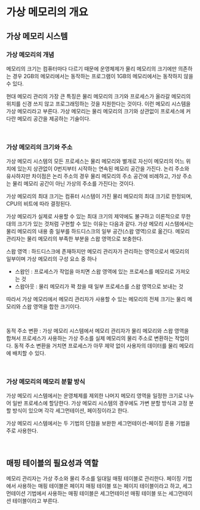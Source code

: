 # 가상 메모리의 개요

## 가상 메모리 시스템

### 가상 메모리의 개념

메모리의 크기는 컴퓨터마다 다르기 때문에 운영체제가 물리 메모리의 크기에만 의존하는 경우 2GB의 메모리에서는 동작하는 프로그램이 1GB의 메모리에서는 동작하지 않을 수 있다. 

현대 메모리 관리의 가장 큰 특징은 물리 메모리의 크기와 프로세스가 올라갈 메모리의 위치를 신경 쓰지 않고 프로그래밍하는 것을 지원한다는 것이다. 이런 메모리 시스템을 가상 메모리라고 부른다. 가상 메모리는 물리 메모리의 크기와 상관없이 프로세스에 커다란 메모리 공간을 제공하는 기술이다.

<br>



### 가상 메모리의 크기와 주소

가상 메모리 시스템의 모든 프로세스는 물리 메모리와 별개로 자신이 메모리의 어느 위치에 있는지 상관없이 0번지부터 시작하는 연속된 메모리 공간을 가진다. 논리 주소와 유사하지만 차이점은 논리 주소의 경우 물리 메모리의 주소 공간에 비례하고, 가상 주소는 물리 메모리 공간이 아닌 가상의 주소를 가진다는 것이다.

가상 메모리의 최대 크기는 컴퓨터 시스템이 가진 물리 메모리의 최대 크기로 한정되며, CPU의 비트에 따라 결정된다. 

가상 메모리가 실제로 사용할 수 있는 최대 크기의 제약에도 불구하고 이론적으로 무한대의 크기가 있는 것처럼 구현할 수 있는 이유는 다음과 같다. 가상 메모리 시스템에서는 물리 메모리의 내용 중 일부를 하드디스크의 일부 공간(스왑 영역)으로 옮긴다. 메모리 관리자는 물리 메모리의 부족한 부분을 스왑 영역으로 보충한다.

스왑 영역 : 하드디스크에 존재하지만 메모리 관리자가 관리하는 영역으로서 메모리의 일부이며 가상 메모리의 구성 요소 중 하나

- 스왑인 : 프로세스가 작업을 마치면 스왑 영역에 있는 프로세스를 메모리로 가져오는 것
- 스왑아웃 : 물리 메모리가 꽉 찼을 때 일부 프로세스를 스왑 영역으로 보내는 것

따라서 가상 메모리에서 메모리 관리자가 사용할 수 있는 메모리의 전체 크기는 물리 메모리와 스왑 영역을 합한 크기이다.

<br>



동적 주소 변환 : 가상 메모리 시스템에서 메모리 관리자가 물리 메모리와 스왑 영역을 합쳐서 프로세스가 사용하는 가상 주소를 실제 메모리의 물리 주소로 변환하는 작업이다. 동적 주소 변환을 거치면 프로세스가 아무 제약 없이 사용자의 데이터를 물리 메모리에 배치할 수 있다. 

<br>



### 가상 메모리의 메모리 분할 방식

가상 메모리 시스템에서는 운영체제를 제외한 나머지 메모리 영역을 일정한 크기로 나누어 일반 프로세스에 할당한다. 가상 메모리 시스템의 경우에도 가변 분할 방식과 고정 분할 방식이 있으며 각각 세그먼테이션, 페이징이라고 한다. 

가상 메모리 시스템에서는 두 기법의 단점을 보완한 세그먼테이션-페이징 혼용 기법을 주로 사용한다.

<br>



## 매핑 테이블의 필요성과 역할

메모리 관리자는 가상 주소와 물리 주소를 일대일 매핑 테이블로 관리한다. 페이징 기법에서 사용하는 매핑 테이블은 페이지 매핑 테이블 또는 페이지 테이블이라고 하고, 세그먼테이션 기법에서 사용하는 매핑 테이블은 세그먼테이션 매핑 테이블 또는 세그먼테이션 테이블이라고 부른다.